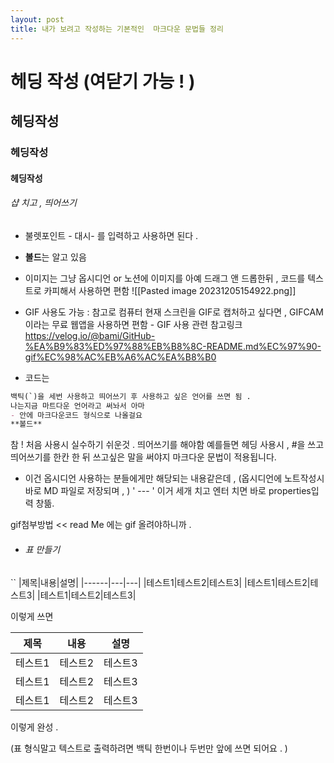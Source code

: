 ```yaml
---
layout: post
title: 내가 보려고 작성하는 기본적인  마크다운 문법들 정리
---
```

# 헤딩 작성 (여닫기 가능 ! )
## 헤딩작성 
### 헤딩작성
#### 헤딩작성
###### 샵 치고 , 띄어쓰기

- 불렛포인트 - 대시- 를 입력하고 사용하면 된다 . 

- **볼드**는 알고 있음 

- 이미지는 그냥 옵시디언 or 노션에 이미지를 아예 드래그 앤 드롭한뒤  ,
 코드를 텍스트로 카피해서 사용하면 편함 
![[Pasted image 20231205154922.png]]


- GIF 사용도 가능 : 참고로 컴퓨터 현재 스크린을 GIF로 캡처하고 싶다면 ,  GIFCAM 이라는 무료 웹앱을 사용하면 편함  - GIF 사용 관련 참고링크 https://velog.io/@bami/GitHub-%EA%B9%83%ED%97%88%EB%B8%8C-README.md%EC%97%90-gif%EC%98%AC%EB%A6%AC%EA%B8%B0

- 코드는 
``` markdown
백틱(`)을 세번 사용하고 띄어쓰기 후 사용하고 싶은 언어를 쓰면 됨 .
나는지금 마트다운 언어라고 써놔서 아마 
- 안에 마크다운코드 형식으로 나올걸요 
**볼드**

```

참 ! 처음 사용시 실수하기 쉬운것 .  띄어쓰기를 해야함 예를들면 헤딩 사용시 , #을 쓰고 띄어쓰기를 한칸 한 뒤 쓰고싶은 말을 써야지 마크다운 문법이 적용됩니다. 


-  이건 옵시디언 사용하는 분들에게만 해당되는 내용같은데 , (옵시디언에 노트작성시 바로 MD 파일로 저장되며 , )
' --- ' 이거 세개 치고 엔터 치면 
바로 properties입력 창뜲.  


gif첨부방법 << read Me 에는 gif 올려야하니까 . 


- ###### 표 만들기
``
|제목|내용|설명|
|------|---|---|
|테스트1|테스트2|테스트3|
|테스트1|테스트2|테스트3|
|테스트1|테스트2|테스트3|

이렇게 쓰면 


|제목|내용|설명|
|------|---|---|
|테스트1|테스트2|테스트3|
|테스트1|테스트2|테스트3|
|테스트1|테스트2|테스트3|

이렇게 완성 . 

(표 형식말고 텍스트로 출력하려면 백틱 한번이나 두번만 앞에 쓰면 되어요 . )